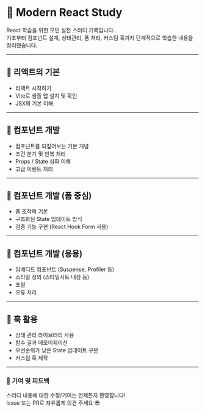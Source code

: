 # 🚀 Modern React Study

React 학습을 위한 모던 실전 스터디 기록입니다.  
기초부터 컴포넌트 설계, 상태관리, 폼 처리, 커스텀 훅까지 단계적으로 학습한 내용을 정리했습니다.

---

## 📘 리액트의 기본

- 리액트 시작하기
- Vite로 샘플 앱 설치 및 확인
- JSX의 기본 이해

---

## 🧩 컴포넌트 개발

- 컴포넌트를 되짚어보는 기본 개념
- 조건 분기 및 반복 처리
- Props / State 심화 이해
- 고급 이벤트 처리

---

## 📝 컴포넌트 개발 (폼 중심)

- 폼 조작의 기본
- 구조화된 State 업데이트 방식
- 검증 기능 구현 (React Hook Form 사용)

---

## 🧠 컴포넌트 개발 (응용)

- 임베디드 컴포넌트 (Suspense, Profiler 등)
- 스타일 정의 (스타일시트 내장 등)
- 포털
- 오류 처리

---

## 🧪 훅 활용

- 상태 관리 라이브러리 사용
- 함수 결과 메모이제이션
- 우선순위가 낮은 State 업데이트 구분
- 커스텀 훅 제작

---

### 💬 기여 및 피드백

스터디 내용에 대한 수정/기여는 언제든지 환영합니다!  
Issue 또는 PR로 자유롭게 의견 주세요 😎
